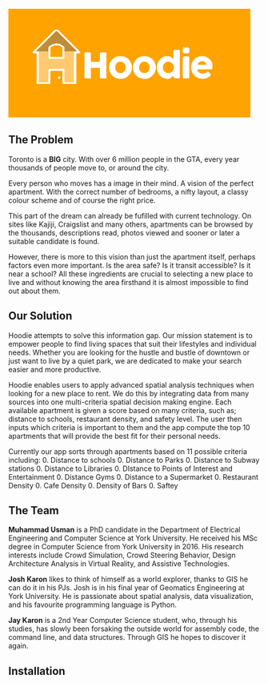 ![Hoodie Logo](imgs/logo4.png "Hoodie Logo")
## The Problem
Toronto is a **BIG** city. With over 6 million people in the GTA, every year thousands of people move to, or around the city.

Every person who moves has a image in their mind. A vision of the perfect apartment. With the correct number of bedrooms, a nifty layout, a classy colour scheme and of course the right price.

This part of the dream can already be fufilled with current technology. On sites like Kajiji, Craigslist and many others, apartments can be browsed by the thousands, descriptions read, photos viewed and sooner or later a suitable candidate is found.

However, there is more to this vision than just the apartment itself, perhaps factors even more important. Is the area safe? Is it transit accessible? Is it near a school? All these ingredients are crucial to selecting a new place to live and without knowing the area firsthand it is almost impossible to find out about them.

## Our Solution
Hoodie attempts to solve this information gap. Our mission statement is to empower people to find living spaces that suit their lifestyles and individual needs. Whether you are looking for the hustle and bustle of downtown or just want to live by a quiet park, we are dedicated to make your search easier and more productive.

Hoodie enables users to apply advanced spatial analysis techniques when looking for a new place to rent. We do this by integrating data from many sources into one multi-criteria spatial decision making engine. Each available apartment is given a score based on many criteria, such as; distance to schools, restaurant density, and safety level. The user then inputs which criteria is important to them and the app compute the top 10 apartments that will provide the best fit for their personal needs.

Currently our app sorts through apartments based on 11 possible criteria including:
0. Distance to schools
0. Distance to Parks
0. Distance to Subway stations
0. Distance to Libraries
0. DIstance to Points of Interest and Entertainment
0. Distance Gyms
0. Distance to a Supermarket
0. Restaurant Density
0. Cafe Density
0. Density of Bars
0. Saftey

## The Team

**Muhammad Usman** is a PhD candidate in the Department of Electrical Engineering and Computer Science at York University. He received his MSc degree in Computer Science from York University in 2016. His research interests include Crowd Simulation, Crowd Steering Behavior, Design Architecture Analysis in Virtual Reality, and Assistive Technologies.

**Josh Karon** likes to think of himself as a world explorer, thanks to GIS he can do it in his PJs. Josh is in his final year of Geomatics Engineering at York University. He is passionate about spatial analysis, data visualization, and his favourite programming language is Python.

**Jay Karon** is a 2nd Year Computer Science student, who, through his studies, has slowly been forsaking the outside world for assembly code, the command line, and data structures. Through GIS he hopes to discover it again.

## Installation